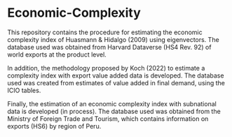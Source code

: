 # Economic-Complexity
This repository contains the procedure for estimating the economic complexity index of Huasmann & Hidalgo (2009) using eigenvectors. The database used was obtained from Harvard Dataverse (HS4 Rev. 92) of world exports at the product level.

In addition, the methodology proposed by Koch (2022) to estimate a complexity index with export value added data is developed. The database used was created from estimates of value added in final demand, using the ICIO tables.


Finally, the estimation of an economic complexity index with subnational data is developed (in process). The database used was obtained from the Ministry of Foreign Trade and Tourism, which contains information on exports (HS6) by region of Peru.


